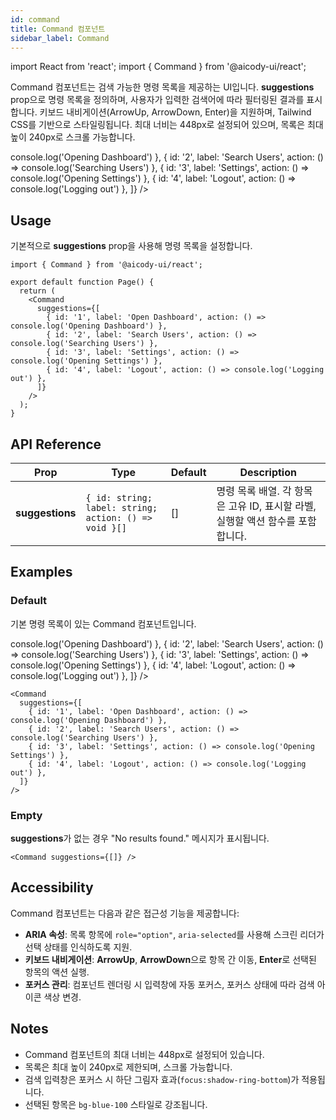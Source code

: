 ```yaml
---
id: command
title: Command 컴포넌트
sidebar_label: Command
---
```


import React from 'react';
import { Command } from '@aicody-ui/react';

Command 컴포넌트는 검색 가능한 명령 목록을 제공하는 UI입니다. **suggestions** prop으로 명령 목록을 정의하며, 사용자가 입력한 검색어에 따라 필터링된 결과를 표시합니다. 키보드 내비게이션(ArrowUp, ArrowDown, Enter)을 지원하며, Tailwind CSS를 기반으로 스타일링됩니다. 최대 너비는 448px로 설정되어 있으며, 목록은 최대 높이 240px로 스크롤 가능합니다.

<div className="py-5 flex justify-center">
  <Command
    suggestions={[
      { id: '1', label: 'Open Dashboard', action: () => console.log('Opening Dashboard') },
      { id: '2', label: 'Search Users', action: () => console.log('Searching Users') },
      { id: '3', label: 'Settings', action: () => console.log('Opening Settings') },
      { id: '4', label: 'Logout', action: () => console.log('Logging out') },
    ]}
  />
</div>

## Usage

기본적으로 **suggestions** prop을 사용해 명령 목록을 설정합니다.

```tsx
import { Command } from '@aicody-ui/react';

export default function Page() {
  return (
    <Command
      suggestions={[
        { id: '1', label: 'Open Dashboard', action: () => console.log('Opening Dashboard') },
        { id: '2', label: 'Search Users', action: () => console.log('Searching Users') },
        { id: '3', label: 'Settings', action: () => console.log('Opening Settings') },
        { id: '4', label: 'Logout', action: () => console.log('Logging out') },
      ]}
    />
  );
}
```

## API Reference

| Prop            | Type                                                  | Default | Description                                                                    |
| --------------- | ----------------------------------------------------- | ------- | ------------------------------------------------------------------------------ |
| **suggestions** | `{ id: string; label: string; action: () => void }[]` | []      | 명령 목록 배열. 각 항목은 고유 ID, 표시할 라벨, 실행할 액션 함수를 포함합니다. |

## Examples

### Default

기본 명령 목록이 있는 Command 컴포넌트입니다.

<div className="py-5 flex justify-center">
  <Command
    suggestions={[
      { id: '1', label: 'Open Dashboard', action: () => console.log('Opening Dashboard') },
      { id: '2', label: 'Search Users', action: () => console.log('Searching Users') },
      { id: '3', label: 'Settings', action: () => console.log('Opening Settings') },
      { id: '4', label: 'Logout', action: () => console.log('Logging out') },
    ]}
  />
</div>

```tsx
<Command
  suggestions={[
    { id: '1', label: 'Open Dashboard', action: () => console.log('Opening Dashboard') },
    { id: '2', label: 'Search Users', action: () => console.log('Searching Users') },
    { id: '3', label: 'Settings', action: () => console.log('Opening Settings') },
    { id: '4', label: 'Logout', action: () => console.log('Logging out') },
  ]}
/>
```

### Empty

**suggestions**가 없는 경우 "No results found." 메시지가 표시됩니다.

<div className="py-5 flex justify-center">
  <Command suggestions={[]} />
</div>

```tsx
<Command suggestions={[]} />
```

## Accessibility

Command 컴포넌트는 다음과 같은 접근성 기능을 제공합니다:

- **ARIA 속성**: 목록 항목에 `role="option"`, `aria-selected`를 사용해 스크린 리더가 선택 상태를 인식하도록 지원.
- **키보드 내비게이션**: **ArrowUp**, **ArrowDown**으로 항목 간 이동, **Enter**로 선택된 항목의 액션 실행.
- **포커스 관리**: 컴포넌트 렌더링 시 입력창에 자동 포커스, 포커스 상태에 따라 검색 아이콘 색상 변경.

## Notes

- Command 컴포넌트의 최대 너비는 448px로 설정되어 있습니다.
- 목록은 최대 높이 240px로 제한되며, 스크롤 가능합니다.
- 검색 입력창은 포커스 시 하단 그림자 효과(`focus:shadow-ring-bottom`)가 적용됩니다.
- 선택된 항목은 `bg-blue-100` 스타일로 강조됩니다.

